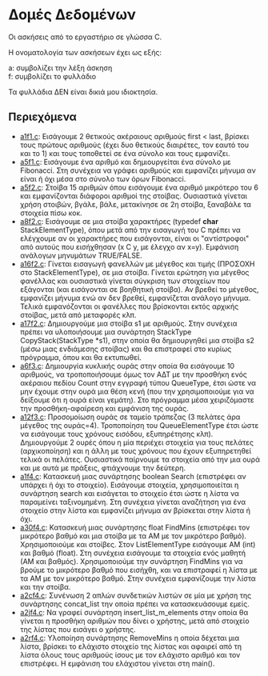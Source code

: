 # Δομές Δεδομένων

Οι ασκήσεις από το εργαστήριο σε γλώσσα C.  

Η ονοματολογία των ασκήσεων έχει ως εξής:

a: συμβολίζει την λέξη άσκηση  
f: συμβολίζει το φυλλάδιο

Τα φυλλάδια ΔΕΝ είναι δικιά μου ιδιοκτησία.

## Περιεχόμενα

* [a1f1.c](./f1/a1f1.c):  Εισάγουμε 2 θετικούς ακέραιους αριθμούς first < last, βρίσκει τους πρώτους αριθμούς (έχει δυο θετικούς διαιρέτες, τον εαυτό του και το 1) και τους τοποθετεί σε ένα σύνολο και τους εμφανίζει.  
* [a5f1.c](./f1/a5f1.c):  Εισάγουμε ένα αριθμό και δημιουργείται ένα σύνολο με Fibonacci. Στη συνέχεια να γράφει αριθμούς και εμφανίζει μήνυμα αν είναι ή όχι μέσα στο σύνολο των όρων Fibonacci.  
* [a5f2.c](./f2/a5f2.c):  Στοίβα 15 αριθμών όπου εισάγουμε ένα αριθμό μικρότερο του 6 και εμφανίζονται διάφοροι αριθμοί της στοίβας. Ουσιαστικά γίνεται χρήση στοιβών, βγάλε, βάλε, μετακίνησε σε 2η στοίβα, ξαναβάλε τα στοιχεία πίσω κοκ.  
* [a8f2.c](./f2/a8f2.c): Εισάγουμε σε μια στοίβα χαρακτήρες (typedef **char** StackElementType), όπου μετά από την εισαγωγή του C πρέπει να ελέγχουμε αν οι χαρακτήρες που εισάγονται, είναι οι "αντίστροφοι" από αυτούς που εισήχθησαν (x C y, με έλεγχο αν x=y). Εμφάνιση ανάλογων μηνυμάτων TRUE/FALSE.   
* [a16f2.c](./f2/a16f2.c):  Γίνεται εισαγωγή φανελλών με μέγεθος και τιμής (ΠΡΟΣΟΧΗ στο StackElementType), σε μια στοίβα. Γίνεται ερώτηση για μέγεθος φανέλλας και ουσιαστικά γίνεται σύγκριση των στοιχείων που εξάγονται (και εισάγονται σε βοηθητική στοίβα). Αν βρεθεί το μέγεθος, εμφανίζει μήνυμα ενώ αν δεν βρεθεί, εμφανίζεται ανάλογο μήνυμα. Τελικά εμφανόζονται οι φανέλλες που βρίσκονται εκτός αρχικής στοίβας, μετά από μεταφορές κλπ.  
* [a17f2.c](./f2/a17f2.c): Δημιουργούμε μια στοίβα s1 με αριθμούς. Στην συνέχεια πρέπει να υλοποιήσουμε μια συνάρτηση StackType CopyStack(StackType *s1), στην οποία θα δημιουργηθεί μια στοίβα s2 (μέσω μιας ενδιάμεσης στοίβας) και θα επιστραφεί στο κυρίως πρόγραμμα, όπου και θα εκτυπωθεί.  
* [a6f3.c](./f3/a6f3.c): Δημιουργία κυκλικής ουράς στην οποία θα εισάγουμε 10 αριθμούς, να τροποποιήσουμε όμως τον ΑΔΤ με την προσθήκη ενός ακέραιου πεδίου Count στην εγγραφή τύπου QueueType, έτσι ώστε να μην έχουμε στην ουρά μια θέση κενή (που την χρησιμοποιούμε για να δείξουμε ότι η ουρά είναι γεμάτη). Στο πρόγραμμα μέσα χειριζόμαστε την προσθήκη-αφαίρεση και εμφάνιση της ουράς.   
* [a12f3.c](./f3/a12f3.c):  Προσομοίωση ουράς σε ταμείο τράπεζας (3 πελάτες άρα μέγεθος της ουράς=4). Τροποποίηση του QueueElementType έτσι ώστε να εισάγουμε τους χρόνους εισόδου, εξυπηρέτησης κλπ). Δημιουργούμε 2 ουρές όπου η μία περιέχει στοιχεία για τους πελάτες (αρχικοποίηση) και η άλλη με τους χρόνους που έχουν εξυπηρετηθεί τελικά οι πελάτες. Ουσιαστικά παίρνουμε τα στοιχεία από την μια ουρά και με αυτά με πράξεις, φτιάχνουμε την δεύτερη.  
* [a1f4.c](./f4/a1f4.c):  Κατασκευή μιας συνάρτησης boolean Search (επιστρέφει αν υπάρχει ή όχι το στοιχείο). Εισάγουμε στοιχεία, χρησιμοποιείται η συνάρτηση search και εισάγεται το στοιχείο έτσι ώστε η λίστα να παραμείνει ταξινομημένη. Στη συνέχεια γίνεται αναζήτηση για ένα στοιχείο στην λίστα και εμφανίζει μήνυμα αν βρίσκεται στην λίστα ή όχι.  
* [a30f4.c](./f4/a30f4.c):  Κατασκευή μιας συνάρτησης float FindMins (επιστρέφει τον μικρότερο βαθμό και μια στοίβα με τα ΑΜ με τον μικρότερο βαθμό). Χρησιμοποιούμε και στοίβες. Στον ListElementType εισάγουμε ΑΜ (int) και βαθμό (float). Στη συνέχεια εισάγουμε τα στοιχεία ενός μαθητή (ΑΜ και βαθμός). Χρησιμοποιούμε την συνάρτηση FindMins για να βρούμε το μικρότερο βαθμό που εισήχθη, και να επιστραφεί η λίστα με τα ΑΜ με τον μικρότερο βαθμό. Στην συνέχεια εμφανίζουμε την λίστα και την στοίβα.  
* [a2cf4.c](./f4/a2cf4.c):  Συνένωση 2 απλών συνδετικών λιστών σε μία με χρήση της συνάρτησης concat_list την οποία πρέπει να κατασκευάσουμε εμείς.  
* [a2jf4.c](./f4/a2jf4.c):  Να γραφεί συνάρτηση insert_list_m_elements στην οποία θα γίνεται η προσθήκη αριθμών που δίνει ο χρήστης, μετά από στοιχείο της λίστας που εισάγει ο χρήστης.  
* [a2rf4.c](./f4/a2rf4.c):  Υλοποίηση συνάρτησης RemoveMins η οποία δέχεται μια λίστα, βρίσκει το ελάχιστο στοιχείο της λίστας και αφαιρεί από τη λίστα όλους τους αριθμούς ίσους με τον ελάχιστο αριθμό και τον επιστρέφει. Η εμφάνιση του ελάχιστου γίνεται στη main().   
